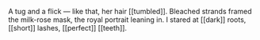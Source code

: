 A tug and a flick — like that, her hair [[tumbled]]. Bleached strands framed the milk-rose mask, the royal portrait leaning in. I stared at [[dark]] roots, [[short]] lashes, [[perfect]] [[teeth]].
